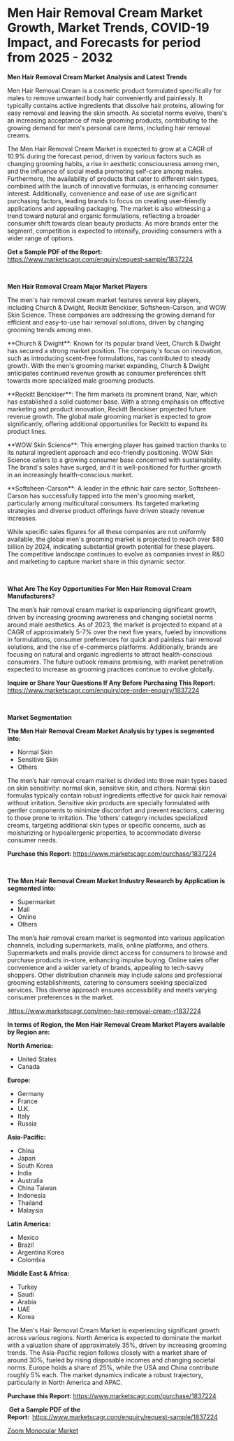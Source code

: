 <p><h1>Men Hair Removal Cream Market Growth, Market Trends, COVID-19 Impact, and Forecasts for period from 2025 - 2032</h1></p><p><strong>Men Hair Removal Cream Market Analysis and Latest Trends</strong></p>
<p><p>Men Hair Removal Cream is a cosmetic product formulated specifically for males to remove unwanted body hair conveniently and painlessly. It typically contains active ingredients that dissolve hair proteins, allowing for easy removal and leaving the skin smooth. As societal norms evolve, there's an increasing acceptance of male grooming products, contributing to the growing demand for men's personal care items, including hair removal creams.</p><p>The Men Hair Removal Cream Market is expected to grow at a CAGR of 10.9% during the forecast period, driven by various factors such as changing grooming habits, a rise in aesthetic consciousness among men, and the influence of social media promoting self-care among males. Furthermore, the availability of products that cater to different skin types, combined with the launch of innovative formulas, is enhancing consumer interest. Additionally, convenience and ease of use are significant purchasing factors, leading brands to focus on creating user-friendly applications and appealing packaging. The market is also witnessing a trend toward natural and organic formulations, reflecting a broader consumer shift towards clean beauty products. As more brands enter the segment, competition is expected to intensify, providing consumers with a wider range of options.</p></p>
<p><strong>Get a Sample PDF of the Report:&nbsp;</strong> <a href="https://www.marketscagr.com/enquiry/request-sample/1837224?utm_campaign=3115&utm_medium=2&utm_source=Github&utm_content=ia&utm_term=05042025&utm_id=men-hair-removal-cream">https://www.marketscagr.com/enquiry/request-sample/1837224</a></p>
<p>&nbsp;</p>
<p><strong>Men Hair Removal Cream Major Market Players</strong></p>
<p><p>The men's hair removal cream market features several key players, including Church & Dwight, Reckitt Benckiser, Softsheen-Carson, and WOW Skin Science. These companies are addressing the growing demand for efficient and easy-to-use hair removal solutions, driven by changing grooming trends among men.</p><p>**Church & Dwight**: Known for its popular brand Veet, Church & Dwight has secured a strong market position. The company's focus on innovation, such as introducing scent-free formulations, has contributed to steady growth. With the men's grooming market expanding, Church & Dwight anticipates continued revenue growth as consumer preferences shift towards more specialized male grooming products.</p><p>**Reckitt Benckiser**: The firm markets its prominent brand, Nair, which has established a solid customer base. With a strong emphasis on effective marketing and product innovation, Reckitt Benckiser projected future revenue growth. The global male grooming market is expected to grow significantly, offering additional opportunities for Reckitt to expand its product lines.</p><p>**WOW Skin Science**: This emerging player has gained traction thanks to its natural ingredient approach and eco-friendly positioning. WOW Skin Science caters to a growing consumer base concerned with sustainability. The brand's sales have surged, and it is well-positioned for further growth in an increasingly health-conscious market.</p><p>**Softsheen-Carson**: A leader in the ethnic hair care sector, Softsheen-Carson has successfully tapped into the men's grooming market, particularly among multicultural consumers. Its targeted marketing strategies and diverse product offerings have driven steady revenue increases.</p><p>While specific sales figures for all these companies are not uniformly available, the global men's grooming market is projected to reach over $80 billion by 2024, indicating substantial growth potential for these players. The competitive landscape continues to evolve as companies invest in R&D and marketing to capture market share in this dynamic sector.</p></p>
<p>&nbsp;</p>
<p><strong>What Are The Key Opportunities For Men Hair Removal Cream Manufacturers?</strong></p>
<p><p>The men’s hair removal cream market is experiencing significant growth, driven by increasing grooming awareness and changing societal norms around male aesthetics. As of 2023, the market is projected to expand at a CAGR of approximately 5-7% over the next five years, fueled by innovations in formulations, consumer preferences for quick and painless hair removal solutions, and the rise of e-commerce platforms. Additionally, brands are focusing on natural and organic ingredients to attract health-conscious consumers. The future outlook remains promising, with market penetration expected to increase as grooming practices continue to evolve globally.</p></p>
<p><strong>Inquire or Share Your Questions If Any Before Purchasing This Report:</strong> <a href="https://www.marketscagr.com/enquiry/pre-order-enquiry/1837224?utm_campaign=3115&utm_medium=2&utm_source=Github&utm_content=ia&utm_term=05042025&utm_id=men-hair-removal-cream">https://www.marketscagr.com/enquiry/pre-order-enquiry/1837224</a></p>
<p>&nbsp;</p>
<p><strong>Market Segmentation</strong></p>
<p><strong>The Men Hair Removal Cream Market Analysis by types is segmented into:</strong></p>
<p><ul><li>Normal Skin</li><li>Sensitive Skin</li><li>Others</li></ul></p>
<p><p>The men’s hair removal cream market is divided into three main types based on skin sensitivity: normal skin, sensitive skin, and others. Normal skin formulas typically contain robust ingredients effective for quick hair removal without irritation. Sensitive skin products are specially formulated with gentler components to minimize discomfort and prevent reactions, catering to those prone to irritation. The ‘others’ category includes specialized creams, targeting additional skin types or specific concerns, such as moisturizing or hypoallergenic properties, to accommodate diverse consumer needs.</p></p>
<p><strong>Purchase this Report:&nbsp;</strong><a href="https://www.marketscagr.com/purchase/1837224?utm_campaign=3115&utm_medium=2&utm_source=Github&utm_content=ia&utm_term=05042025&utm_id=men-hair-removal-cream">https://www.marketscagr.com/purchase/1837224</a></p>
<p>&nbsp;</p>
<p><strong>The Men Hair Removal Cream Market Industry Research by Application is segmented into:</strong></p>
<p><ul><li>Supermarket</li><li>Mall</li><li>Online</li><li>Others</li></ul></p>
<p><p>The men’s hair removal cream market is segmented into various application channels, including supermarkets, malls, online platforms, and others. Supermarkets and malls provide direct access for consumers to browse and purchase products in-store, enhancing impulse buying. Online sales offer convenience and a wider variety of brands, appealing to tech-savvy shoppers. Other distribution channels may include salons and professional grooming establishments, catering to consumers seeking specialized services. This diverse approach ensures accessibility and meets varying consumer preferences in the market.</p></p>
<p><a href="https://www.marketscagr.com/men-hair-removal-cream-r1837224?utm_campaign=3115&utm_medium=2&utm_source=Github&utm_content=ia&utm_term=05042025&utm_id=men-hair-removal-cream">&nbsp;https://www.marketscagr.com/men-hair-removal-cream-r1837224</a></p>
<p><strong>In terms of Region, the Men Hair Removal Cream Market Players available by Region are:</strong></p>
<p>
    <p> <strong> North America: </strong>
        <ul>
            <li>United States</li>
            <li>Canada</li>
        </ul>
        </p> 
    <p> <strong> Europe: </strong>
        <ul>
            <li>Germany</li>
            <li>France</li>
            <li>U.K.</li>
            <li>Italy</li>
            <li>Russia</li>
        </ul>
        </p> 
    <p> <strong> Asia-Pacific: </strong>
        <ul>
            <li>China</li>
            <li>Japan</li>
            <li>South Korea</li>
            <li>India</li>
            <li>Australia</li>
            <li>China Taiwan</li>
            <li>Indonesia</li>
            <li>Thailand</li>
            <li>Malaysia</li>
        </ul>
        </p> 
    <p> <strong> Latin America: </strong>
        <ul>
            <li>Mexico</li>
            <li>Brazil</li>
            <li>Argentina Korea</li>
            <li>Colombia</li>
        </ul>
        </p> 
    <p> <strong> Middle East & Africa: </strong>
        <ul>
            <li>Turkey</li>
            <li>Saudi</li>
            <li>Arabia</li>
            <li>UAE</li>
            <li>Korea</li>
        </ul>
    </p>
    </p>
<p><p>The Men's Hair Removal Cream Market is experiencing significant growth across various regions. North America is expected to dominate the market with a valuation share of approximately 35%, driven by increasing grooming trends. The Asia-Pacific region follows closely with a market share of around 30%, fueled by rising disposable incomes and changing societal norms. Europe holds a share of 25%, while the USA and China contribute roughly 5% each. The market dynamics indicate a robust trajectory, particularly in North America and APAC.</p></p>
<p><strong>Purchase this Report: </strong><a href="https://www.marketscagr.com/purchase/1837224?utm_campaign=3115&utm_medium=2&utm_source=Github&utm_content=ia&utm_term=05042025&utm_id=men-hair-removal-cream">https://www.marketscagr.com/purchase/1837224</a></p>
<p>&nbsp;<strong>Get a Sample PDF of the Report:&nbsp;&nbsp;</strong><a href="https://www.marketscagr.com/enquiry/request-sample/1837224?utm_campaign=3115&utm_medium=2&utm_source=Github&utm_content=ia&utm_term=05042025&utm_id=men-hair-removal-cream">https://www.marketscagr.com/enquiry/request-sample/1837224</a></p>
<p><strong></strong></p>
<p><p><a href="https://github.com/biyajausenik/Market-Research-Report-List-1/blob/main/zoom-monocular-market.md?utm_campaign=3115&utm_medium=2&utm_source=Github&utm_content=ia&utm_term=05042025&utm_id=men-hair-removal-cream">Zoom Monocular Market</a></p></p>